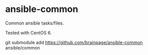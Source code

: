 ansible-common
==============

Common ansible tasks/files. 

Tested with CentOS 6.

git submodule add https://github.com/brainpage/ansible-common ansible/common
